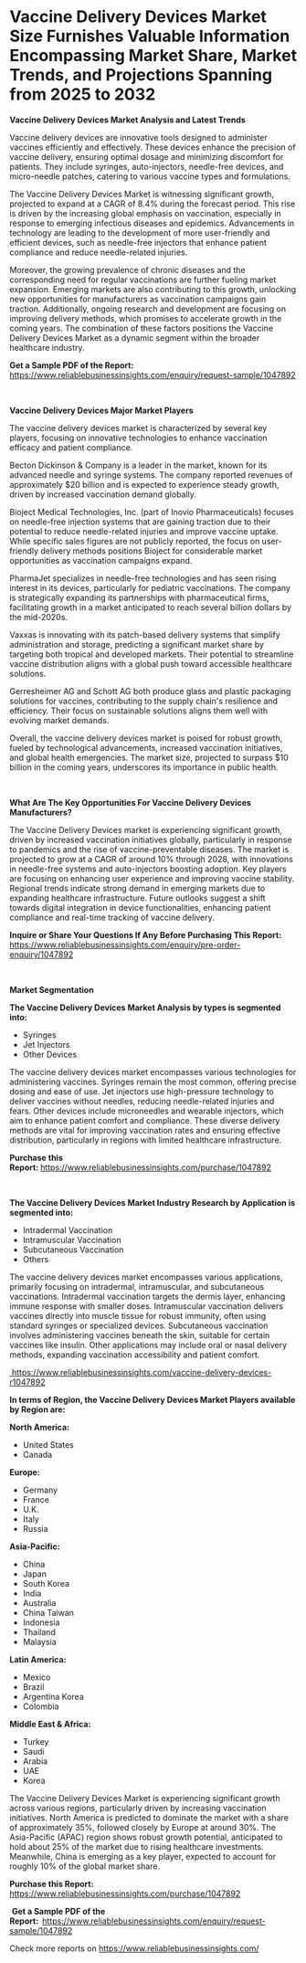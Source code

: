 <p><h1>Vaccine Delivery Devices Market Size Furnishes Valuable Information Encompassing Market Share, Market Trends, and Projections Spanning from 2025 to 2032</h1></p><p><strong>Vaccine Delivery Devices Market Analysis and Latest Trends</strong></p>
<p><p>Vaccine delivery devices are innovative tools designed to administer vaccines efficiently and effectively. These devices enhance the precision of vaccine delivery, ensuring optimal dosage and minimizing discomfort for patients. They include syringes, auto-injectors, needle-free devices, and micro-needle patches, catering to various vaccine types and formulations.</p><p>The Vaccine Delivery Devices Market is witnessing significant growth, projected to expand at a CAGR of 8.4% during the forecast period. This rise is driven by the increasing global emphasis on vaccination, especially in response to emerging infectious diseases and epidemics. Advancements in technology are leading to the development of more user-friendly and efficient devices, such as needle-free injectors that enhance patient compliance and reduce needle-related injuries.</p><p>Moreover, the growing prevalence of chronic diseases and the corresponding need for regular vaccinations are further fueling market expansion. Emerging markets are also contributing to this growth, unlocking new opportunities for manufacturers as vaccination campaigns gain traction. Additionally, ongoing research and development are focusing on improving delivery methods, which promises to accelerate growth in the coming years. The combination of these factors positions the Vaccine Delivery Devices Market as a dynamic segment within the broader healthcare industry.</p></p>
<p><strong>Get a Sample PDF of the Report:&nbsp;</strong> <a href="https://www.reliablebusinessinsights.com/enquiry/request-sample/1047892?utm_campaign=2321&utm_medium=2&utm_source=Github&utm_content=ia&utm_term=03032025&utm_id=vaccine-delivery-devices">https://www.reliablebusinessinsights.com/enquiry/request-sample/1047892</a></p>
<p>&nbsp;</p>
<p><strong>Vaccine Delivery Devices Major Market Players</strong></p>
<p><p>The vaccine delivery devices market is characterized by several key players, focusing on innovative technologies to enhance vaccination efficacy and patient compliance. </p><p>Becton Dickinson & Company is a leader in the market, known for its advanced needle and syringe systems. The company reported revenues of approximately $20 billion and is expected to experience steady growth, driven by increased vaccination demand globally.</p><p>Bioject Medical Technologies, Inc. (part of Inovio Pharmaceuticals) focuses on needle-free injection systems that are gaining traction due to their potential to reduce needle-related injuries and improve vaccine uptake. While specific sales figures are not publicly reported, the focus on user-friendly delivery methods positions Bioject for considerable market opportunities as vaccination campaigns expand.</p><p>PharmaJet specializes in needle-free technologies and has seen rising interest in its devices, particularly for pediatric vaccinations. The company is strategically expanding its partnerships with pharmaceutical firms, facilitating growth in a market anticipated to reach several billion dollars by the mid-2020s.</p><p>Vaxxas is innovating with its patch-based delivery systems that simplify administration and storage, predicting a significant market share by targeting both tropical and developed markets. Their potential to streamline vaccine distribution aligns with a global push toward accessible healthcare solutions.</p><p>Gerresheimer AG and Schott AG both produce glass and plastic packaging solutions for vaccines, contributing to the supply chain's resilience and efficiency. Their focus on sustainable solutions aligns them well with evolving market demands.</p><p>Overall, the vaccine delivery devices market is poised for robust growth, fueled by technological advancements, increased vaccination initiatives, and global health emergencies. The market size, projected to surpass $10 billion in the coming years, underscores its importance in public health.</p></p>
<p>&nbsp;</p>
<p><strong>What Are The Key Opportunities For Vaccine Delivery Devices Manufacturers?</strong></p>
<p><p>The Vaccine Delivery Devices market is experiencing significant growth, driven by increased vaccination initiatives globally, particularly in response to pandemics and the rise of vaccine-preventable diseases. The market is projected to grow at a CAGR of around 10% through 2028, with innovations in needle-free systems and auto-injectors boosting adoption. Key players are focusing on enhancing user experience and improving vaccine stability. Regional trends indicate strong demand in emerging markets due to expanding healthcare infrastructure. Future outlooks suggest a shift towards digital integration in device functionalities, enhancing patient compliance and real-time tracking of vaccine delivery.</p></p>
<p><strong>Inquire or Share Your Questions If Any Before Purchasing This Report:</strong> <a href="https://www.reliablebusinessinsights.com/enquiry/pre-order-enquiry/1047892?utm_campaign=2321&utm_medium=2&utm_source=Github&utm_content=ia&utm_term=03032025&utm_id=vaccine-delivery-devices">https://www.reliablebusinessinsights.com/enquiry/pre-order-enquiry/1047892</a></p>
<p>&nbsp;</p>
<p><strong>Market Segmentation</strong></p>
<p><strong>The Vaccine Delivery Devices Market Analysis by types is segmented into:</strong></p>
<p><ul><li>Syringes</li><li>Jet Injectors</li><li>Other Devices</li></ul></p>
<p><p>The vaccine delivery devices market encompasses various technologies for administering vaccines. Syringes remain the most common, offering precise dosing and ease of use. Jet injectors use high-pressure technology to deliver vaccines without needles, reducing needle-related injuries and fears. Other devices include microneedles and wearable injectors, which aim to enhance patient comfort and compliance. These diverse delivery methods are vital for improving vaccination rates and ensuring effective distribution, particularly in regions with limited healthcare infrastructure.</p></p>
<p><strong>Purchase this Report:&nbsp;</strong><a href="https://www.reliablebusinessinsights.com/purchase/1047892?utm_campaign=2321&utm_medium=2&utm_source=Github&utm_content=ia&utm_term=03032025&utm_id=vaccine-delivery-devices">https://www.reliablebusinessinsights.com/purchase/1047892</a></p>
<p>&nbsp;</p>
<p><strong>The Vaccine Delivery Devices Market Industry Research by Application is segmented into:</strong></p>
<p><ul><li>Intradermal Vaccination</li><li>Intramuscular Vaccination</li><li>Subcutaneous Vaccination</li><li>Others</li></ul></p>
<p><p>The vaccine delivery devices market encompasses various applications, primarily focusing on intradermal, intramuscular, and subcutaneous vaccinations. Intradermal vaccination targets the dermis layer, enhancing immune response with smaller doses. Intramuscular vaccination delivers vaccines directly into muscle tissue for robust immunity, often using standard syringes or specialized devices. Subcutaneous vaccination involves administering vaccines beneath the skin, suitable for certain vaccines like insulin. Other applications may include oral or nasal delivery methods, expanding vaccination accessibility and patient comfort.</p></p>
<p><a href="https://www.reliablebusinessinsights.com/vaccine-delivery-devices-r1047892?utm_campaign=2321&utm_medium=2&utm_source=Github&utm_content=ia&utm_term=03032025&utm_id=vaccine-delivery-devices">&nbsp;https://www.reliablebusinessinsights.com/vaccine-delivery-devices-r1047892</a></p>
<p><strong>In terms of Region, the Vaccine Delivery Devices Market Players available by Region are:</strong></p>
<p>
    <p> <strong> North America: </strong>
        <ul>
            <li>United States</li>
            <li>Canada</li>
        </ul>
        </p> 
    <p> <strong> Europe: </strong>
        <ul>
            <li>Germany</li>
            <li>France</li>
            <li>U.K.</li>
            <li>Italy</li>
            <li>Russia</li>
        </ul>
        </p> 
    <p> <strong> Asia-Pacific: </strong>
        <ul>
            <li>China</li>
            <li>Japan</li>
            <li>South Korea</li>
            <li>India</li>
            <li>Australia</li>
            <li>China Taiwan</li>
            <li>Indonesia</li>
            <li>Thailand</li>
            <li>Malaysia</li>
        </ul>
        </p> 
    <p> <strong> Latin America: </strong>
        <ul>
            <li>Mexico</li>
            <li>Brazil</li>
            <li>Argentina Korea</li>
            <li>Colombia</li>
        </ul>
        </p> 
    <p> <strong> Middle East & Africa: </strong>
        <ul>
            <li>Turkey</li>
            <li>Saudi</li>
            <li>Arabia</li>
            <li>UAE</li>
            <li>Korea</li>
        </ul>
    </p>
    </p>
<p><p>The Vaccine Delivery Devices Market is experiencing significant growth across various regions, particularly driven by increasing vaccination initiatives. North America is predicted to dominate the market with a share of approximately 35%, followed closely by Europe at around 30%. The Asia-Pacific (APAC) region shows robust growth potential, anticipated to hold about 25% of the market due to rising healthcare investments. Meanwhile, China is emerging as a key player, expected to account for roughly 10% of the global market share.</p></p>
<p><strong>Purchase this Report: </strong><a href="https://www.reliablebusinessinsights.com/purchase/1047892?utm_campaign=2321&utm_medium=2&utm_source=Github&utm_content=ia&utm_term=03032025&utm_id=vaccine-delivery-devices">https://www.reliablebusinessinsights.com/purchase/1047892</a></p>
<p>&nbsp;<strong>Get a Sample PDF of the Report:&nbsp;&nbsp;</strong><a href="https://www.reliablebusinessinsights.com/enquiry/request-sample/1047892?utm_campaign=2321&utm_medium=2&utm_source=Github&utm_content=ia&utm_term=03032025&utm_id=vaccine-delivery-devices">https://www.reliablebusinessinsights.com/enquiry/request-sample/1047892</a></p>
<p><strong></strong></p>
<p>Check more reports on <a href="https://www.reliablebusinessinsights.com/?utm_campaign=2321&utm_medium=2&utm_source=Github&utm_content=ia&utm_term=03032025&utm_id=vaccine-delivery-devices">https://www.reliablebusinessinsights.com/</a></p>